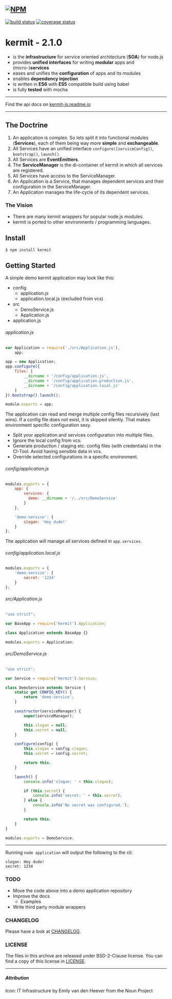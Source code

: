 [![NPM](https://nodei.co/npm/kermit.png?downloads=true)](https://nodei.co/npm/kermit/)
---
[![build status](https://ci.gitlab.com/projects/3656/status.png?ref=master)](https://ci.gitlab.com/projects/3656?ref=master)
[![coverage status](https://coveralls.io/repos/kermit-js/kermit/badge.svg?branch=master&service=github)](https://coveralls.io/github/kermit-js/kermit?branch=master)

# kermit - 2.1.0

- is the **infrastructure** for service oriented architecture (**SOA**) for node.js
- provides **unified interfaces** for writing **modular** apps and (micro-)**services**
- eases and unifies the **configuration** of apps and its modules
- enables **dependency injection**
- is written in **ES6** with **ES5** compatible build using babel
- is fully **tested** with mocha

---
Find the api docs on [kermit-js.readme.io](https://kermit-js.readme.io)

---

## The Doctrine

1. An application is complex. So lets split it into functional modules (**Services**),
each of them being way more **simple** and **exchangeable**.
2. All Services have an unified interface `configure([serviceConfig])`, `bootstrap()`, `launch()`.
3. All Services are **EventEmitters**.
4. The **ServiceManager** is the di-container of kermit in which all services are registered.
5. All Services have access to the ServiceManager.
6. An Application is a Service, that manages dependent services and their configuration in the ServiceManager.
7. An Application manages the life-cycle of its dependent services.


### The Vision

- There are many kermit wrappers for popular node.js modules.
- kermit is ported to other environments / programming languages.


## Install ##

`$ npm install kermit`


## Getting Started

A simple demo kermit application may look like this:

- config
    - application.js
    - application.local.js (excluded from vcs)
- src
    - DemoService.js
    - Application.js
- application.js

###### application.js

```js
var Application = require('./src/Application.js'),
    app;

app = new Application;
app.configure({
    files: [
        __dirname + '/config/application.js',
        __dirname + '/config/application.production.js',
        __dirname + '/config/application.local.js'
    ]
}).bootstrap().launch();

module.exports = app;
```

The application can read and merge multiple config files recursively (last wins).
If a config file does not exist, it is skipped silently. That makes environment specific configuration sexy.
- Split your application and services configuration into multiple files.
- Ignore the local config from vcs.
- Generate production / staging etc. config files (with credentials) in the CI-Tool.
Avoid having sensible data in vcs.
- Override selected configurations in a specific environment.

###### config/application.js

```js
modules.exports = {
    app: {
        services: {
          demo: __dirname + '/../src/DemoService'
        }
    },

    'demo-service': {
        slogan: 'Hey dude!'
    }
};
```

The application will manage all services defined in `app.services`.

###### config/application.local.js

```js
modules.exports = {
    'demo-service': {
        secret: '1234'
    }
};
```

###### src/Application.js

```js
"use strict";

var BaseApp = require('kermit').Application;

class Application extends BaseApp {}

modules.exports = Application;
```

###### src/DemoService.js

```js
"use strict";

var Service = require('kermit').Service;

class DemoService extends Service {
    static get CONFIG_KEY() {
        return 'demo-service';
    }

    constructor(serviceManager) {
        super(serviceManager);

        this.slogan = null;
        this.secret = null;
    }

    configure(config) {
        this.slogan = config.slogan;
        this.secret = config.secret;

        return this;
    }

    launch() {
        console.info('slogan: ' + this.slogan);

        if (this.secret) {
            console.info('secret: ' + this.secret);
        } else {
            console.info('No secret was configured.');
        }

        return this;
    }
}

modules.exports = DemoService;
```
---

Running `node application` will output the following to the cli:

```
slogan: Hey dude!
secret: 1234
```

### TODO

- Move the code above into a demo application repository
- Improve the docs
    - Examples
- Write third party module wrappers


### CHANGELOG

Please have a look at [CHANGELOG](https://gitlab.com/kermit-js/kermit/raw/master/CHANGELOG).


### LICENSE

The files in this archive are released under BSD-2-Clause license.
You can find a copy of this license in [LICENSE](https://gitlab.com/kermit-js/kermit/raw/master/LICENSE).


---
##### Attribution

Icon: IT Infrastructure by Emily van den Heever from the Noun Project
